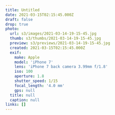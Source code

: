 ```yaml
---
title: Untitled
date: 2021-03-15T02:15:45.000Z
draft: false
drop: true
photo:
  url: s3/images/2021-03-14-19-15-45.jpg
  thumb: s3/thumbs/2021-03-14-19-15-45.jpg
  preview: s3/previews/2021-03-14-19-15-45.jpg
  created: 2021-03-15T02:15:45.000Z
  exif:
    make: Apple
    model: 'iPhone 7'
    lens: 'iPhone 7 back camera 3.99mm f/1.8'
    iso: 100
    aperture: 1.8
    shutter_speed: 1/15
    focal_length: '4.0 mm'
    gps: null
  title: null
  caption: null
links: []
---
```

